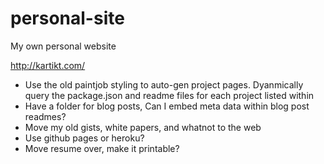 # personal-site
My own personal website


http://kartikt.com/


- Use the old paintjob styling to auto-gen project pages. Dyanmically query the package.json and readme files for each project listed within
- Have a folder for blog posts, Can I embed meta data within blog post readmes?
- Move my old gists, white papers, and whatnot to the web
- Use github pages or heroku?
- Move resume over, make it printable?